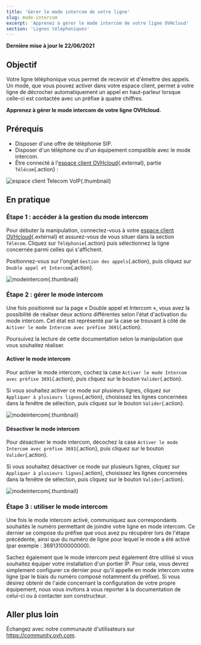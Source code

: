 ```yaml
---
title: 'Gérer le mode intercom de votre ligne'
slug: mode-intercom
excerpt: 'Apprenez à gérer le mode intercom de votre ligne OVHcloud'
section: 'Lignes téléphoniques'
---
```


**Dernière mise à jour le 22/06/2021**

## Objectif

Votre ligne téléphonique vous permet de recevoir et d'émettre des appels. Un mode, que vous pouvez activer dans votre espace client, permet à votre ligne de décrocher automatiquement un appel en haut-parleur lorsque celle-ci est contactée avec un préfixe à quatre chiffres.

**Apprenez à gérer le mode intercom de votre ligne OVHcloud.**

## Prérequis

- Disposer d'une offre de téléphonie SIP.
- Disposer d'un téléphone ou d'un équipement compatible avec le mode intercom.
- Être connecté à l'[espace client OVHcloud](https://www.ovh.com/auth/?action=gotomanager&from=https://www.ovh.com/fr/&ovhSubsidiary=fr){.external}, partie `Télécom`{.action} :

![espace client Telecom VoIP](https://raw.githubusercontent.com/ovh/docs/master/templates/control-panel/product-selection/telecom/tpl-telecom-02-fr-voip.png){.thumbnail}

## En pratique

### Étape 1 : accéder à la gestion du mode intercom

Pour débuter la manipulation, connectez-vous à votre [espace client OVHcloud](https://www.ovh.com/auth/?action=gotomanager&from=https://www.ovh.com/fr/&ovhSubsidiary=fr){.external} et assurez-vous de vous situer dans la section `Télécom`. Cliquez sur `Téléphonie`{.action} puis sélectionnez la ligne concernée parmi celles qui s'affichent. 

Positionnez-vous sur l'onglet `Gestion des appels`{.action}, puis cliquez sur `Double appel et Intercom`{.action}.
 
![modeintercom](images/mode-intercom-step1.png){.thumbnail}

### Étape 2 : gérer le mode intercom

Une fois positionné sur la page « Double appel et Intercom », vous avez la possibilité de réaliser deux actions différentes selon l'état d'activation du mode intercom. Cet état est représenté par la case se trouvant à côté de `Activer le mode Intercom avec préfixe 3691`{.action}.

Poursuivez la lecture de cette documentation selon la manipulation que vous souhaitez réaliser.

#### Activer le mode intercom

Pour activer le mode intercom, cochez la case `Activer le mode Intercom avec préfixe 3691`{.action}, puis cliquez sur le bouton `Valider`{.action}.

Si vous souhaitez activer ce mode sur plusieurs lignes, cliquez sur `Appliquer à plusieurs lignes`{.action}, choisissez les lignes concernées dans la fenêtre de sélection, puis cliquez sur le bouton `Valider`{.action}.

![modeintercom](images/mode-intercom-step2.png){.thumbnail}

#### Désactiver le mode intercom

Pour désactiver le mode intercom, décochez la case `Activer le mode Intercom avec préfixe 3691`{.action}, puis cliquez sur le bouton `Valider`{.action}.

Si vous souhaitez désactiver ce mode sur plusieurs lignes, cliquez sur `Appliquer à plusieurs lignes`{.action}, choisissez les lignes concernées dans la fenêtre de sélection, puis cliquez sur le bouton `Valider`{.action}.

![modeintercom](images/mode-intercom-step2.png){.thumbnail}

### Étape 3 : utiliser le mode intercom

Une fois le mode intercom activé, communiquez aux correspondants souhaités le numéro permettant de joindre votre ligne en mode intercom. Ce dernier se compose du préfixe que vous avez pu récupérer lors de l'étape précédente, ainsi que du numéro de ligne pour lequel le mode a été activé (par exemple : 36913100000000).

Sachez également que le mode intercom peut également être utilisé si vous souhaitez équiper votre installation d'un portier IP. Pour cela, vous devrez simplement configurer ce dernier pour qu'il appelle en mode intercom votre ligne (par le biais du numéro composé notamment du préfixe). Si vous désirez obtenir de l'aide concernant la configuration de votre propre équipement, nous vous invitons à vous reporter à la documentation de celui-ci ou à contacter son constructeur.

## Aller plus loin

Échangez avec notre communauté d'utilisateurs sur <https://community.ovh.com>.
